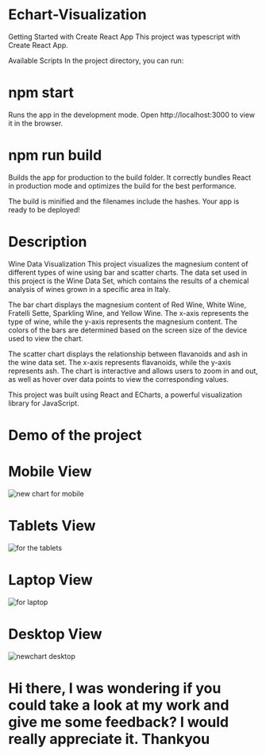 # Echart-Visualization
Getting Started with Create React App
This project was typescript with Create React App.

Available Scripts
In the project directory, you can run:

 # npm start
Runs the app in the development mode.
Open http://localhost:3000 to view it in the browser.

# npm run build
Builds the app for production to the build folder.
It correctly bundles React in production mode and optimizes the build for the best performance.

The build is minified and the filenames include the hashes.
Your app is ready to be deployed!

# Description
Wine Data Visualization This project visualizes the magnesium content of different types of wine using bar and scatter charts. The data set used in this project is the Wine Data Set, which contains the results of a chemical analysis of wines grown in a specific area in Italy.

The bar chart displays the magnesium content of Red Wine, White Wine, Fratelli Sette, Sparkling Wine, and Yellow Wine. The x-axis represents the type of wine, while the y-axis represents the magnesium content. The colors of the bars are determined based on the screen size of the device used to view the chart.

The scatter chart displays the relationship between flavanoids and ash in the wine data set. The x-axis represents flavanoids, while the y-axis represents ash. The chart is interactive and allows users to zoom in and out, as well as hover over data points to view the corresponding values.

This project was built using React and ECharts, a powerful visualization library for JavaScript.

# Demo of the project

# Mobile View

![new chart for mobile](https://user-images.githubusercontent.com/93445615/231872510-a737c489-6353-4c1b-832a-9b17d52b2f51.png)


# Tablets View

![for the tablets](https://user-images.githubusercontent.com/93445615/231872576-0c9db359-ecef-4a8b-8941-d570f0cd93a5.png)


# Laptop View 

![for laptop](https://user-images.githubusercontent.com/93445615/231872632-a8d4ff34-476d-4c59-9979-18089d870148.png)


# Desktop View 

![newchart desktop](https://user-images.githubusercontent.com/93445615/231872689-e0cb35dc-bcaa-4712-b15d-438311e9a627.png)



# Hi there, I was wondering if you could take a look at my work and give me some feedback? I would really appreciate it. Thankyou
